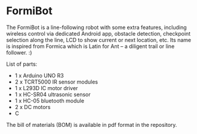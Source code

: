 # FormiBot
The FormiBot is a line-following robot with some extra features, including wireless control via dedicated Android app, obstacle detection, checkpoint selection along the line, LCD to show current or next location, etc. 
Its name is inspired from Formica which is Latin for Ant – a diligent trail or line follower. :)

List of parts:
* 1 x Arduino UNO R3
* 2 x TCRT5000 IR sensor modules
* 1 x L293D IC motor driver
* 1 x HC-SR04 ultrasonic sensor
* 1 x HC-05 bluetooth module
* 2 x DC motors
* C


The bill of materials (BOM) is available in pdf format in the repository.

